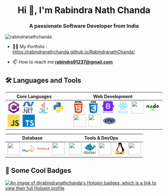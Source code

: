 <h1 align="center">Hi 👋, I'm Rabindra Nath Chanda</h1>
<h3 align="center">A passionate Software Developer from India</h3>

<p align="left"> <img src="https://komarev.com/ghpvc/?username=rabindranathchanda&label=Profile%20views&color=0e75b6&style=flat" alt="rabindranathchanda" /> </p>

- 👨‍💻 My Portfolio :  https://rabindranathchanda.github.io/RabindranathChanda/

- 📫 How to reach me **rabindra91237@gmail.com**

## 🛠️ Languages and Tools

| Core Languages &nbsp;&nbsp;&nbsp;&nbsp;&nbsp; | Web Development &nbsp;&nbsp;&nbsp;&nbsp;&nbsp; |
|----------------|----------------|
| <img src="https://raw.githubusercontent.com/devicons/devicon/master/icons/csharp/csharp-original.svg" width="40" height="40"/> &nbsp;<img src="https://raw.githubusercontent.com/devicons/devicon/master/icons/dot-net/dot-net-original-wordmark.svg" width="40" height="40"/> &nbsp;<img src="https://raw.githubusercontent.com/devicons/devicon/master/icons/java/java-original.svg" width="40" height="40"/> &nbsp;<img src="https://raw.githubusercontent.com/devicons/devicon/master/icons/python/python-original.svg" width="40" height="40"/> &nbsp;<img src="https://raw.githubusercontent.com/devicons/devicon/master/icons/javascript/javascript-original.svg" width="40" height="40"/> &nbsp;<img src="https://raw.githubusercontent.com/devicons/devicon/master/icons/typescript/typescript-original.svg" width="40" height="40"/> | <img src="https://raw.githubusercontent.com/devicons/devicon/master/icons/html5/html5-original-wordmark.svg" width="40" height="40"/> &nbsp;<img src="https://raw.githubusercontent.com/devicons/devicon/master/icons/css3/css3-original-wordmark.svg" width="40" height="40"/> &nbsp;<img src="https://raw.githubusercontent.com/devicons/devicon/master/icons/bootstrap/bootstrap-plain-wordmark.svg" width="40" height="40"/> &nbsp;<img src="https://raw.githubusercontent.com/devicons/devicon/master/icons/react/react-original-wordmark.svg" width="40" height="40"/> &nbsp;<img src="https://angular.io/assets/images/logos/angular/angular.svg" width="40" height="40"/> &nbsp;<img src="https://raw.githubusercontent.com/devicons/devicon/master/icons/nodejs/nodejs-original-wordmark.svg" width="40" height="40"/> &nbsp;<img src="https://cdn.worldvectorlogo.com/logos/django.svg" width="40" height="40"/> &nbsp;<img src="https://flask.palletsprojects.com/en/stable/_images/flask-name.svg" width="40" height="40"/> &nbsp;<img src="https://raw.githubusercontent.com/devicons/devicon/master/icons/php/php-original.svg" width="40" height="40"/> |

| Database &nbsp;&nbsp;&nbsp;&nbsp;&nbsp; | Tools & DevOps &nbsp;&nbsp;&nbsp;&nbsp;&nbsp; |
|----------|----------------|
| <img src="https://www.svgrepo.com/show/303229/microsoft-sql-server-logo.svg" width="40" height="40"/> &nbsp;<img src="https://raw.githubusercontent.com/devicons/devicon/master/icons/mysql/mysql-original-wordmark.svg" width="40" height="40"/> &nbsp;<img src="https://raw.githubusercontent.com/devicons/devicon/master/icons/oracle/oracle-original.svg" width="40" height="40"/> &nbsp;<img src="https://www.vectorlogo.zone/logos/sqlite/sqlite-icon.svg" width="40" height="40"/> | <img src="https://www.vectorlogo.zone/logos/git-scm/git-scm-icon.svg" width="40" height="40"/> &nbsp;<img src="https://raw.githubusercontent.com/devicons/devicon/master/icons/docker/docker-original-wordmark.svg" width="40" height="40"/> &nbsp;<img src="https://www.vectorlogo.zone/logos/jenkins/jenkins-icon.svg" width="40" height="40"/> &nbsp;<img src="https://raw.githubusercontent.com/devicons/devicon/master/icons/linux/linux-original.svg" width="40" height="40"/> &nbsp;<img src="https://www.vectorlogo.zone/logos/gnu_bash/gnu_bash-icon.svg" width="40" height="40"/> |


## 🎉 Some Cool Badges
[![An image of @rabindranathchanda's Holopin badges, which is a link to view their full Holopin profile](https://holopin.me/rabindranathchanda)](https://holopin.io/@rabindranathchanda)
